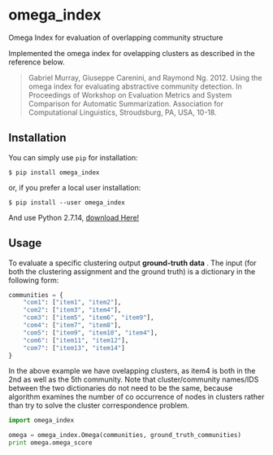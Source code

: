 # omega_index
Omega Index for evaluation of overlapping community structure

Implemented the omega index for ovelapping clusters as described in the reference below.

> Gabriel Murray, Giuseppe Carenini, and Raymond Ng. 2012. Using the omega index for evaluating abstractive community detection. In Proceedings of Workshop on Evaluation Metrics and System Comparison for Automatic Summarization. Association for Computational Linguistics, Stroudsburg, PA, USA, 10-18.


## Installation

You can simply use `pip` for installation:

    $ pip install omega_index

or, if you prefer a local user installation:

    $ pip install --user omega_index
    
And use Python 2.7.14, [download Here!](https://www.python.org/downloads/)

## Usage

To evaluate a specific clustering output **ground-truth data** .
The input (for both the clustering assignment and the ground truth) is a dictionary in the following form:

```python
communities = {
    "com1": ["item1", "item2"],
    "com2": ["item3", "item4"],
    "com3": ["item5", "item6", "item9"],
    "com4": ["item7", "item8"],
    "com5": ["item9", "item10", "item4"],
    "com6": ["item11", "item12"],
    "com7": ["item13", "item14"]
}
```
In the above example we have ovelapping clusters, as item4 is both in the 2nd as well as the 5th community.
Note that cluster/community names/IDS between the two dictionaries do not need to be the same, because
algorithm examines the number of co occurrence of nodes in clusters rather than try to solve the cluster
correspondence problem.

```python
import omega_index

omega = omega_index.Omega(communities, ground_truth_communities)
print omega.omega_score

```
